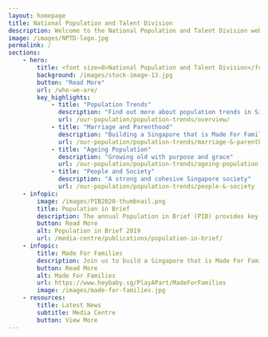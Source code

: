 ```yaml
---
layout: homepage
title: National Population and Talent Division
description: Welcome to the National Population and Talent Division website
image: /images/NPTD-logo.jpg
permalink: /
sections:
    - hero:
        title: <font size=8>National Population and Talent Division</font> 
        background: /images/stock-image-13.jpg
        button: "Read More"
        url: /who-we-are/
        key_highlights:
            - title: "Population Trends"
              description: "Find out more about population trends in Singapore!"
              url: /our-population/population-trends/overview/
            - title: "Marriage and Parenthood"
              description: "Building a Singapore that is Made For Families"
              url: /our-population/population-trends/marriage-&-parenthood
            - title: "Ageing Population"
              description: "Growing old with purpose and grace"
              url: /our-population/population-trends/ageing-population
            - title: "People and Society"
              description: "A strong and cohesive Singapore society"
              url: /our-population/population-trends/people-&-society
    - infopic:
        image: /images/PIB2020-thumbnail.png
        title: Population in Brief
        description: The annual Population in Brief (PIB) provides key updates and trends on Singapore's population. The latest PIB is available here. 
        button: Read More
        alt: Population in Brief 2019
        url: /media-centre/publications/population-in-brief/
    - infopic:
        title: Made For Families
        description: Join us to build a Singapore that is Made For Families. Click on the link belo to find out mo and learn about the Government schemes available to support marriage and parenthood! 
        button: Read More
        alt: Made For Families
        url: https://www.heybaby.sg/PlayAPart/MadeForFamilies
        image: /images/made-for-families.jpg
    - resources:
        title: Latest News
        subtitle: Media Centre
        button: View More
---
```

